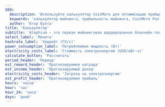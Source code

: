 ```yaml
---
SEO:
  description: 'Используйте калькулятор CoinMore для оптимизации прибыльности вашего мультивалютного майнинга. Наш продвинутый и надежный калькулятор майнинга помогает максимизировать ваши доходы.'
  keywords: 'калькулятор майнинга, прибыльность майнинга, CoinMore Pool, мультивалютный майнинг, майнинг криптовалют, блокчейн, майнинг Bitcoin, майнинг Ethereum, майнинг Litecoin, майнинг Alephium, майнинг Raptoreum, крипто майнинг, майнинг цифровой валюты, децентрализованный майнинг, альткоин майнинг, безопасный майнинг, прибыльный майнинг, майнинг софт, майнинг оборудование'
  author: 'Егор Бухта'
title: 'Калькулятор'
subtitle: 'Alephium — это первая майнинговая шардированная блокчейн платформа первого уровня, которая масштабируется и улучшает базовые технологии Bitcoin, такие как Proof of Work и UTXO. Она обеспечивает высокую производительность, безопасность для DeFi и dApps с повышенной энергоэффективностью.'
select_label: 'Монета'
hashrate_label: 'Хешрейт (ГХ/с)'
power_consumption_label: 'Потребляемая мощность (Вт)'
electricity_costs_label: 'Стоимость электроэнергии (USD/кВт·ч)'
calculate_button: 'Рассчитать'
period_header: 'Период'
est_reward_header: 'Прогнозируемая награда'
est_income_header: 'Прогнозируемый доход'
electricity_costs_header: 'Затраты на электроэнергию'
est_profit_header: 'Прогнозируемая прибыль'
hours: 'часов'
hour: 'час'
hour_24: 'часа'
days: 'дней'
---
```


